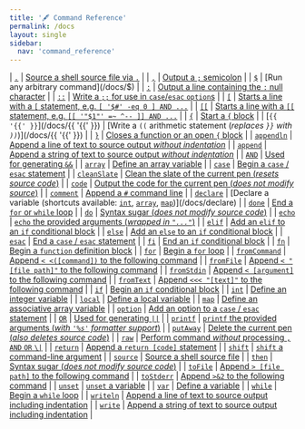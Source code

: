 ```yaml
---
title: '🖋️ Command Reference'
permalink: /docs
layout: single
sidebar:
  nav: 'command_reference'
---
```


| [`.`](/docs/dot) | [Source a shell source file via `.`](/docs/dot) |
| [`,`](/docs/,) | [Output a `;` semicolon](/docs/,) |
| [`$`](/docs/$) | [Run any arbitrary command](/docs/$) |
| [`:`](/docs/colon) | [Output a line containing the `:` null character](/docs/colon) |
| [`::`](/docs/colon-colon) | [Write a `;;` for use in `case`/`esac` `option`s](/docs/colon-colon) |
| [`[`](/docs/[) | [Starts a line with a `[` statement, e.g. `[ '$#' -eq 0 ] AND ...`](/docs/[) |
| [`[[`](/docs/[[) | [Starts a line with a `[[` statement, e.g. `[[ '"$1"' =~ ^-- ]] AND ...`](/docs/[[) |
| [`{`](/docs/{) | [Start a `{` block](/docs/{) |
| [`{{ '{{' }}`](/docs/{{ '{{' }}) | [Write a `((` arithmetic statement (_replaces `}}` with `))`_)](/docs/{{ '{{' }}) |
| [`}`](/docs/}) | [Closes a function or an open `{` block](/docs/}) |
| [`appendln`](/docs/appendln) | [Append a line of text to source output _without indentation_](/docs/appendln) |
| [`append`](/docs/append) | [Append a string of text to source output _without indentation_](/docs/append) |
| [`AND`](/docs/AND) | [Used for generating `&&`](/docs/AND) |
| [`array`](/docs/array) | [Define an array variable](/docs/array) |
| [`case`](/docs/case) | [Begin a `case` / `esac` statement](/docs/case) |
| [`cleanSlate`](/docs/cleanSlate) | [Clean the slate of the current pen (_resets source code_)](/docs/cleanSlate) |
| [`code`](/docs/code) | [Output the code for the current pen (_does not modify source_)](/docs/code) |
| [`comment`](/docs/comment) | [Append a `#` command line](/docs/comment) |
| [`declare`](/docs/declare) | [Declare a variable (shortcuts available: [`int`](/docs/int), [`array`](/docs/array), [`map`](/docs/map))](/docs/declare) |
| [`done`](/docs/done) | [End a `for` or `while` loop](/docs/done) |
| [`do`](/docs/do) | [Syntax sugar (_does not modify source code_)](/docs/do) |
| [`echo`](/docs/echo) | [`echo` the provided arguments (_wrapped in `"..."`_)](/docs/echo) |
| [`elif`](/docs/elif) | [Add an `elif` to an `if` conditional block](/docs/elif) |
| [`else`](/docs/else) | [Add an `else` to an `if` conditional block](/docs/else) |
| [`esac`](/docs/esac) | [End a `case` / `esac` statement](/docs/esac) |
| [`fi`](/docs/fi) | [End an `if` conditional block](/docs/fi) |
| [`fn`](/docs/fn) | [Begin a `function` definition block](/docs/fn) |
| [`for`](/docs/for) | [Begin a `for` loop](/docs/for) |
| [`fromCommand`](/docs/fromCommand) | [Append `< <([command])` to the following command](/docs/fromCommand) |
| [`fromFile`](/docs/fromFile) | [Append `< "[file path]"` to the following command](/docs/fromFile) |
| [`fromStdin`](/docs/fromStdin) | [Append `< [argument]` to the following command](/docs/fromStdin) |
| [`fromText`](/docs/fromText) | [Append `<<< "[text]"` to the following command](/docs/fromText) |
| [`if`](/docs/if) | [Begin an `if` conditional block](/docs/if) |
| [`int`](/docs/int) | [Define an integer variable](/docs/int) |
| [`local`](/docs/local) | [Define a local variable](/docs/local) |
| [`map`](/docs/map) | [Define an associative array variable](/docs/map) |
| [`option`](/docs/option) | [Add an option to a `case` / `esac` statement](/docs/option) |
| [`OR`](/docs/OR) | [Used for generating `||`](/docs/OR) |
| [`printf`](/docs/printf) | [`printf` the provided arguments (_with `'%s'` formatter support_)](/docs/printf) |
| [`putAway`](/docs/putAway) | [Delete the current pen (_also deletes source code_)](/docs/putAway) |
| [`raw`](/docs/raw) | [Perform command _without_ processing `,` `AND` `OR` `\|`](/docs/raw) |
| [`return`](/docs/return) | [Append a `return [code]` statement](/docs/return) |
| [`shift`](/docs/shift) | [`shift` a command-line argument](/docs/shift) |
| [`source`](/docs/source) | [Source a shell source file](/docs/source) |
| [`then`](/docs/then) | [Syntax sugar (_does not modify source code_)](/docs/then) |
| [`toFile`](/docs/toFile) | [Append `> [file path]` to the following command](/docs/toFile) |
| [`toStderr`](/docs/toStderr) | [Append `>&2` to the following command](/docs/toStderr) |
| [`unset`](/docs/unset) | [`unset` a variable](/docs/unset) |
| [`var`](/docs/var) | [Define a variable](/docs/var) |
| [`while`](/docs/while) | [Begin a `while` loop](/docs/while) |
| [`writeln`](/docs/writeln) | [Append a line of text to source output including indentation](/docs/writeln) |
| [`write`](/docs/write) | [Append a string of text to source output including indentation](/docs/write) |
